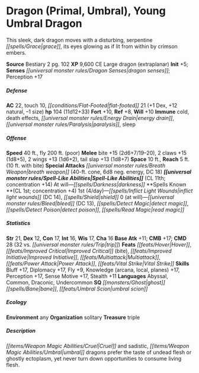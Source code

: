 ﻿---
cssclass: [monsters]
title1: Dragon (Primal, Umbral), Young Umbral Dragon
desc_short: 'This sleek, dark dragon moves with a disturbing, serpentine grace, its
  eyes glowing as if lit from within by crimson embers. '
title2: Young Umbral Dragon
CR: 10
sources:
- name: Bestiary 2
  page: 102
  link: http://paizo.com/pathfinderRPG/v5748btpy8hif
XP: 9600
alignment: CE
size: Large
type: dragon
subtypes:
- extraplanar
initiative:
  bonus: 5
senses:
  dragon senses: true
AC:
  AC: 22
  touch: 10
  flat_footed: 21
  components:
    dex: 1
    natural: 12
    size: -1
HP:
  HP: 104
  long: 11d12+33
saves:
  fort: 10
  ref: 8
  will: 10
immunities:
- cold
- death effects
- energy drain
- paralysis
- sleep
speeds:
  base: 40
  fly: 200
  fly_maneuverability: poor
attacks:
  melee:
  - - text: bite +15 (2d6+7/19-20)
      entries:
      - - damage: 2d6+7
          crit_range: 19-20
      attack: bite
      bonus:
      - 15
    - text: 2 claws +15 (1d8+5)
      entries:
      - - damage: 1d8+5
      count: 2
      attack: claws
      bonus:
      - 15
    - text: 2 wings +13 (1d6+2)
      entries:
      - - damage: 1d6+2
      count: 2
      attack: wings
      bonus:
      - 13
    - text: tail slap +13 (1d8+7)
      entries:
      - - damage: 1d8+7
      attack: tail slap
      bonus:
      - 13
  special:
  - breath weapon (40-ft. cone, 6d8 neg. energy, DC 18)
space: 10
reach: 5
reach_other: 10 ft. with bite
spell_like_abilities:
  entries:
  - name: darkness
    source: default
    freq: At will
  sources:
  - name: default
    CL: 11
    concentration: 14
spells:
  entries:
  - name: inflict light wounds
    source: '?'
    level: 1
    DC: 14
  - name: shield
    source: '?'
    level: 1
  - name: bleed
    source: '?'
    level: 0
    DC: 13
  - name: detect magic
    source: '?'
    level: 0
  - name: detect poison
    source: '?'
    level: 0
  - name: read magic
    source: '?'
    level: 0
  sources:
  - name: '?'
    type: known
    CL: 1
    concentration: 4
    slots:
      1: 4
      0: at-will
ability_scores:
  STR: 21
  DEX: 12
  CON: 17
  INT: 16
  WIS: 17
  CHA: 16
BAB: 11
CMB: 17
CMD: 28
CMD_other: 32 vs. trip
feats:
- name: Hover
- name: Improved Critical (bite)
- name: Improved Initiative
- name: Multiattack
- name: Power Attack
- name: Vital Strike
skills:
  Bluff: 17
  Diplomacy: 17
  Fly: 9
  Knowledge (arcana): 17
  Knowledge (local): 17
  Knowledge (planes): 17
  Perception: 17
  Sense Motive: 17
  Stealth: 11
languages:
- Abyssal
- Common
- Draconic
- Undercommon
special_qualities:
- ghost bane
- umbral scion
ecology:
  environment: any
  organization: solitary
  treasure_type: triple
desc_long: Cruel and sadistic, umbral dragons prefer the taste of undead flesh or
  ghostly ectoplasm, yet never turn down opportunities to consume living flesh.

---

# Dragon (Primal, Umbral), Young Umbral Dragon
This sleek, dark dragon moves with a disturbing, serpentine _[[spells/Grace|grace]]_, its eyes glowing as if lit from within by crimson embers.

**Source** Bestiary 2 pg. 102
**XP** 9,600
CE Large dragon (extraplanar)
**Init** +5; **Senses** _[[universal monster rules/Dragon Senses|dragon senses]]_; Perception +17

##### Defense

**AC** 22, touch 10, _[[conditions/Flat-Footed|flat-footed]]_ 21 (+1 Dex, +12 natural, –1 size)
**hp** 104 (11d12+33)
**Fort** +10, **Ref** +8, **Will** +10
**Immune** cold, death effects, _[[universal monster rules/Energy Drain|energy drain]]_, _[[universal monster rules/Paralysis|paralysis]]_, sleep

##### Offense
**Speed** 40 ft., fly 200 ft. (poor)
**Melee** bite +15 (2d6+7/19–20), 2 claws +15 (1d8+5), 2 wings +13 (1d6+2), tail slap +13 (1d8+7)
**Space** 10 ft., **Reach** 5 ft. (10 ft. with bite)
**Special Attacks** _[[universal monster rules/Breath Weapon|breath weapon]]_ (40-ft. cone, 6d8 neg. energy, DC 18)
**_[[universal monster rules/Spell-Like Abilities|Spell-Like Abilities]]_** (CL 11th; concentration +14)
At will—_[[spells/Darkness|darkness]]_
**Spells Known **(CL 1st; concentration +4)
1st (4/day)—_[[spells/Inflict Light Wounds|inflict light wounds]]_ (DC 14), _[[spells/Shield|shield]]_
0 (at will)—_[[universal monster rules/Bleed|bleed]]_ (DC 13), _[[spells/Detect Magic|detect magic]]_, _[[spells/Detect Poison|detect poison]]_, _[[spells/Read Magic|read magic]]_

##### Statistics
**Str** 21, **Dex** 12, **Con** 17, **Int** 16, **Wis** 17, **Cha** 16
**Base Atk** +11; **CMB** +17; **CMD** 28 (32 vs. _[[universal monster rules/Trip|trip]]_)
**Feats** _[[feats/Hover|Hover]]_, _[[feats/Improved Critical|Improved Critical]]_ (bite), _[[feats/Improved Initiative|Improved Initiative]]_, _[[feats/Multiattack|Multiattack]]_, _[[feats/Power Attack|Power Attack]]_, _[[feats/Vital Strike|Vital Strike]]_
**Skills** Bluff +17, Diplomacy +17, Fly +9, Knowledge (arcana, local, planes) +17, Perception +17, Sense Motive +17, Stealth +11
**Languages** Abyssal, Common, Draconic, Undercommon
**SQ** _[[monsters/Ghost|ghost]]_ _[[spells/Bane|bane]]_, _[[feats/Umbral Scion|umbral scion]]_

##### Ecology

**Environment** any
**Organization** solitary
**Treasure** triple

##### Description

_[[items/Weapon Magic Abilities/Cruel|Cruel]]_ and sadistic, _[[items/Weapon Magic Abilities/Umbral|umbral]]_ dragons prefer the taste of undead flesh or ghostly ectoplasm, yet never turn down opportunities to consume living flesh.